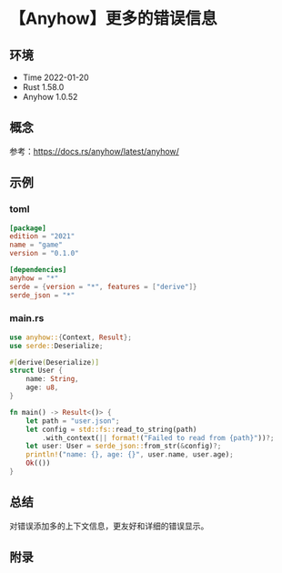 # 【Anyhow】更多的错误信息

## 环境

- Time 2022-01-20
- Rust 1.58.0
- Anyhow 1.0.52

## 概念

参考：<https://docs.rs/anyhow/latest/anyhow/>  

## 示例

### toml

```toml
[package]
edition = "2021"
name = "game"
version = "0.1.0"

[dependencies]
anyhow = "*"
serde = {version = "*", features = ["derive"]}
serde_json = "*"
```

### main.rs

```rust
use anyhow::{Context, Result};
use serde::Deserialize;

#[derive(Deserialize)]
struct User {
    name: String,
    age: u8,
}

fn main() -> Result<()> {
    let path = "user.json";
    let config = std::fs::read_to_string(path)
        .with_context(|| format!("Failed to read from {path}"))?;
    let user: User = serde_json::from_str(&config)?;
    println!("name: {}, age: {}", user.name, user.age);
    Ok(())
}
```

## 总结

对错误添加多的上下文信息，更友好和详细的错误显示。

## 附录
